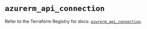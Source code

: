 # `azurerm_api_connection`

Refer to the Terraform Registry for docs: [`azurerm_api_connection`](https://registry.terraform.io/providers/hashicorp/azurerm/3.112.0/docs/resources/api_connection).
